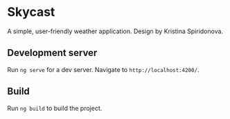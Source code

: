 # Skycast

A simple, user-friendly weather application. Design by Kristina Spiridonova.

## Development server

Run `ng serve` for a dev server. Navigate to `http://localhost:4200/`.

## Build

Run `ng build` to build the project.
